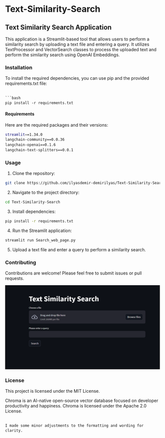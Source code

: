 
# Text-Similarity-Search

## Text Similarity Search Application

This application is a Streamlit-based tool that allows users to perform a similarity search by uploading a text file and entering a query. It utilizes TextProcessor and VectorSearch classes to process the uploaded text and perform the similarity search using OpenAI Embeddings.

### Installation

To install the required dependencies, you can use pip and the provided requirements.txt file:
```

```bash
pip install -r requirements.txt
```

#### Requirements

Here are the required packages and their versions:

```bash
streamlit==1.34.0
langchain-community==0.0.36
langchain-openai==0.1.6
langchain-text-splitters==0.0.1
```

### Usage

1. Clone the repository:

```bash
git clone https://github.com/ilyasdemir-demirilyas/Text-Similarity-Search.git
```

2. Navigate to the project directory:

```bash
cd Text-Similarity-Search
```

3. Install dependencies:

```bash
pip install -r requirements.txt
```

4. Run the Streamlit application:

```bash
streamlit run Search_web_page.py
```

5. Upload a text file and enter a query to perform a similarity search.

### Contributing

Contributions are welcome! Please feel free to submit issues or pull requests.

![app_screen](app_screen.png)


### License
This project is licensed under the MIT License. 

Chroma is an AI-native open-source vector database focused on developer productivity and happiness. Chroma is licensed under the Apache 2.0 License.
```

I made some minor adjustments to the formatting and wording for clarity.
